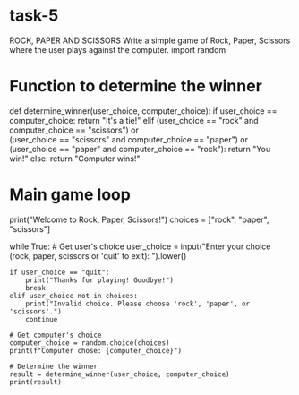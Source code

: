 # task-5
ROCK, PAPER AND SCISSORS  Write a simple game of Rock, Paper, Scissors where the user plays against the computer.
import random

# Function to determine the winner
def determine_winner(user_choice, computer_choice):
    if user_choice == computer_choice:
        return "It's a tie!"
    elif (user_choice == "rock" and computer_choice == "scissors") or \
         (user_choice == "scissors" and computer_choice == "paper") or \
         (user_choice == "paper" and computer_choice == "rock"):
        return "You win!"
    else:
        return "Computer wins!"

# Main game loop
print("Welcome to Rock, Paper, Scissors!")
choices = ["rock", "paper", "scissors"]

while True:
    # Get user's choice
    user_choice = input("Enter your choice (rock, paper, scissors or 'quit' to exit): ").lower()
    
    if user_choice == "quit":
        print("Thanks for playing! Goodbye!")
        break
    elif user_choice not in choices:
        print("Invalid choice. Please choose 'rock', 'paper', or 'scissors'.")
        continue
    
    # Get computer's choice
    computer_choice = random.choice(choices)
    print(f"Computer chose: {computer_choice}")
    
    # Determine the winner
    result = determine_winner(user_choice, computer_choice)
    print(result)

